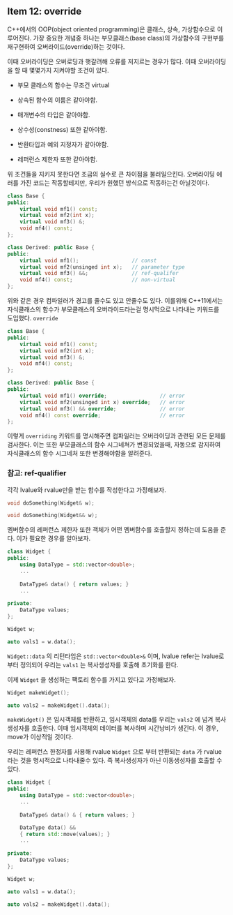 ## Item 12: override

C++에서의 OOP(object oriented programming)은 클래스, 상속, 가상함수으로 이루어진다. 가장 중요한 개념중 하나는 부모클래스(base class)의 가상함수의 구현부를 재구현하여 오버라이드(override)하는 것이다.

이때 오버라이딩은 오버로딩과 햇갈려해 오류를 저지르는 경우가 많다. 이때 오버라이딩을 할 때 몇몇가지 지켜야할 조건이 있다.

- 부모 클래스의 함수는 무조건 virtual

- 상속된 함수의 이름은 같아야함.

- 매개변수의 타입은 같아야함.

- 상수성(constness) 또한 같아야함.

- 반환타입과 예외 지정자가 같아야함.

- 레퍼런스 제한자 또한 같아야함.

위 조건들을 지키지 못한다면 조금의 실수로 큰 차이점을 불러일으킨다. 오버라이딩 에러를 가진 코드는 작동할테지만, 우리가 원했던 방식으로 작동하는건 아닐것이다. 

```cpp
class Base {
public:
    virtual void mf1() const;
    virtual void mf2(int x);
    virtual void mf3() &;
    void mf4() const;
};

class Derived: public Base {
public:
    virtual void mf1();                 // const
    virtual void mf2(unsinged int x);   // parameter type
    virtual void mf3() &&;              // ref-qualifer
    void mf4() const;                   // non-virtual
};
```

위와 같은 경우 컴파일러가 경고를 줄수도 있고 안줄수도 있다. 이를위해 C++11에서는 자식클래스의 함수가 부모클래스의 오버라이드라는걸 명시먹으로 나타내는 키워드를 도입했다. `override`

```cpp
class Base {
public:
    virtual void mf1() const;
    virtual void mf2(int x);
    virtual void mf3() &;
    void mf4() const;
};

class Derived: public Base {
public:
    virtual void mf1() override;                 // error
    virtual void mf2(unsinged int x) override;   // error
    virtual void mf3() && override;              // error
    void mf4() const override;                   // error
};
```

이렇게 `overriding` 키워드를 명시해주면 컴파일러는 오버라이딩과 관련된 모든 문제를 검사한다. 이는 또한 부모클래스의 함수 시그네쳐가 변경되었을때, 자동으로 감지하여 자식클래스의 함수 시그네처 또한 변경해야함을 알려준다.

### 참고: ref-qualifier

각각 lvalue와 rvalue만을 받는 함수를 작성한다고 가정해보자.

```cpp
void doSomething(Widget& w);

void doSomething(Widget&& w);
```

멤버함수의 레퍼런스 제한자 또한 객체가 어떤 멤버함수를 호출할지 정하는데 도움을 준다. 이가 필요한 경우를 알아보자.

```cpp
class Widget {
public:
    using DataType = std::vector<double>;
    ...
    
    DataType& data() { return values; }
    ...
    
private:
    DataType values;
};

Widget w;

auto vals1 = w.data();
```

`Widget::data` 의 리턴타입은 `std::vector<double>&` 이며, lvalue refer는 lvalue로 부터 정의되어 우리는 `vals1` 는 복사생성자를 호출해 초기화를 한다.

이제 `Widget` 을 생성하는 팩토리 함수를 가지고 있다고 가정해보자.

```cpp
Widget makeWidget();

auto vals2 = makeWidget().data();
```

`makeWidget()` 은 임시객체를 반환하고, 임시객체의 data를 우리는 `vals2` 에 넘겨 복사생성자를 호출한다. 이때 임시객체의 데이터를 복사하며 시간낭비가 생긴다. 이 경우, move가 이상적일 것이다.

우리는 레퍼런스 한정자를 사용해 rvalue `Widget` 으로 부터 반환되는 `data` 가 rvalue라는 것을 명시적으로 나타내줄수 있다. 즉 복사생성자가 아닌 이동생성자를 호출할 수 있다.

```cpp
class Widget {
public:
    using DataType = std::vector<double>;
    ...
    
    DataType& data() & { return values; }

    DataType data() &&
    { return std::move(values); }
    ...
    
private:
    DataType values;
};

Widget w;

auto vals1 = w.data();

auto vals2 = makeWidget().data();
```
